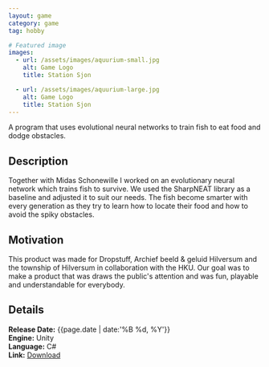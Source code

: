 ```yaml
---
layout: game
category: game
tag: hobby

# Featured image
images:
  - url: /assets/images/aquurium-small.jpg
    alt: Game Logo
    title: Station Sjon

  - url: /assets/images/aquurium-large.jpg
    alt: Game Logo
    title: Station Sjon
---
```

A program that uses evolutional neural networks to train fish to eat food and dodge obstacles.
<!--content-->

## Description
Together with Midas Schonewille I worked on an evolutionary neural network which trains fish to survive. We used the SharpNEAT library as a baseline and adjusted it to suit our needs. The fish become smarter with every generation as they try to learn how to locate their food and how to avoid the spiky obstacles.

## Motivation
This product was made for Dropstuff, Archief beeld & geluid Hilversum and the township of Hilversum in collaboration with the HKU. Our goal was to make a product that was draws the public's attention and was fun, playable and understandable for everybody.

## Details
**Release Date:** {{page.date | date:'%B %d, %Y'}}    
**Engine:** Unity   
**Language:** C#    
**Link:**  [Download](https://gearedgames.itch.io/aquurium)
